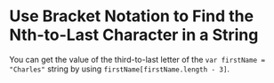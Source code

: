 # Use Bracket Notation to Find the Nth-to-Last Character in a String
You can get the value of the third-to-last letter of the `var firstName = "Charles"` string by using `firstName[firstName.length - 3]`.
